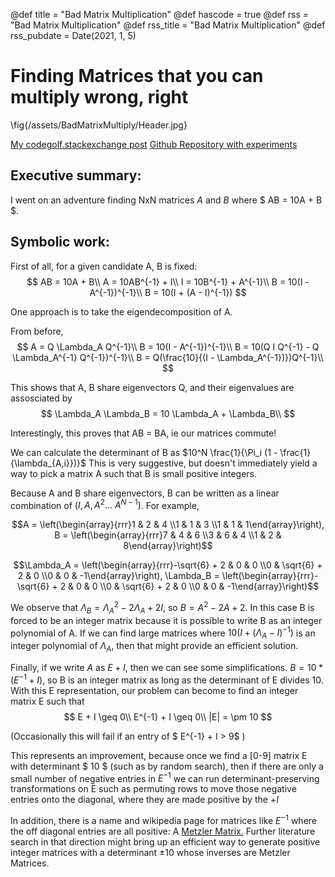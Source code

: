 @def title = "Bad Matrix Multiplication"
@def hascode = true
@def rss = "Bad Matrix Multiplication"
@def rss_title = "Bad Matrix Multiplication"
@def rss_pubdate = Date(2021, 1, 5)

# Finding Matrices that you can multiply wrong, right

  \fig{/assets/BadMatrixMultiply/Header.jpg}

[My codegolf.stackexchange post](https://codegolf.stackexchange.com/questions/211918/bad-matrix-multiplication-that-gives-the-right-answer)
[Github Repository with experiments](https://github.com/HastingsGreer/badMatrixMultiplication)

Executive summary:
------------------
I went on an adventure finding NxN matrices $A$ and $B$ where $ AB = 10A + B $.

Symbolic work:
----------------------------
First of all, for a given candidate A, B is fixed:
$$ AB = 10A + B\\    A = 10AB^{-1} + I\\    I = 10B^{-1} + A^{-1}\\    B = 10(I - A^{-1})^{-1}\\    B = 10(I + (A - I)^{-1}) $$

One approach is to take the eigendecomposition of A.

From before, 
$$    A = Q \Lambda_A Q^{-1}\\    B = 10(I - A^{-1})^{-1}\\    B = 10(Q I Q^{-1} - Q \Lambda_A^{-1} Q^{-1})^{-1}\\    B = Q(\frac{10}{(I - \Lambda_A^{-1})})Q^{-1}\\ $$ 

This shows that A, B share eigenvectors Q, and their eigenvalues are assosciated by
$$    \Lambda_A \Lambda_B = 10 \Lambda_A + \Lambda_B\\ $$

Interestingly, this proves that AB = BA, ie our matrices commute!

We can calculate the determinant of B as $10^N \frac{1}{\Pi_i (1 - \frac{1}{\lambda_{A,i}})}$
This is very suggestive, but doesn't immediately yield a way to pick a matrix A such that B is small positive integers.

Because A and B share eigenvectors, B can be written as a linear combination of $(I, A, A^2 ... ~ A^{N-1})$. For example, 

$$A = \left(\begin{array}{rrr}1 & 2 & 4 \\1 & 1 & 3 \\1 & 1 & 1\end{array}\right), B = \left(\begin{array}{rrr}7 & 4 & 6 \\3 & 6 & 4 \\1 & 2 & 8\end{array}\right)$$

$$\Lambda_A = \left(\begin{array}{rrr}-\sqrt{6} + 2 & 0 & 0 \\0 & \sqrt{6} + 2 & 0 \\0 & 0 & -1\end{array}\right), \Lambda_B = \left(\begin{array}{rrr}-\sqrt{6} + 2 & 0 & 0 \\0 & \sqrt{6} + 2 & 0 \\0 & 0 & -1\end{array}\right)$$

We observe that $\Lambda_B = \Lambda_A^2 - 2 \Lambda_A + 2I$, so $B = A^2 - 2A + 2$. In this case B is forced to be an integer matrix because it is possible to write B as an integer polynomial of A. 
If we can find large matrices where $10(I + (\Lambda_A - I)^{-1})$ is an integer polynomial of $\Lambda_A$, then that might provide an efficient solution. 

Finally, if we write $A$ as $E + I$, then we can see some simplifications. 
$B = 10 * (E^{-1} + I)$, so B is an integer matrix as long as the determinant of E divides 10. 
With this E representation, our problem can become to find an integer matrix E such that
$$    E + I \geq 0\\    E^{-1} + I \geq 0\\    |E| = \pm 10 $$

(Occasionally this will fail if an entry of $ E^{-1} + I > 9$ )

This represents an improvement, because once we find a [0-9] matrix E with determinant $ 10 $ (such as by random search), then if there are only a small number of negative entries in $E^{-1}$ we can run determinant-preserving transformations on E such as permuting rows to move those negative entries onto the diagonal, where they are made positive by the $+I$

In addition, there is a name and wikipedia page for matrices like $E^{-1}$ where the off diagonal entries are all positive: A [Metzler Matrix.][2] Further literature search in that direction might bring up an efficient way to generate positive integer matrices with a determinant $\pm 10$ whose inverses are Metzler Matrices.


  [2]: https://en.wikipedia.org/wiki/Metzler_matrix
